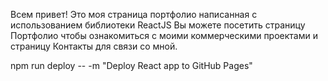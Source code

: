 Всем привет! 
Это моя страница портфолио написанная с использованием библиотеки ReactJS
Вы можете посетить страницу Портфолио чтобы ознакомиться с моими коммерческими проектами и страницу Контакты для связи со мной.

npm run deploy -- -m "Deploy React app to GitHub Pages"